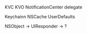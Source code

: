 

KVC
KVO
NotificationCenter
delegate


Keychainn
NSCache
UserDefaults


NSObject -> UIResponder -> ?